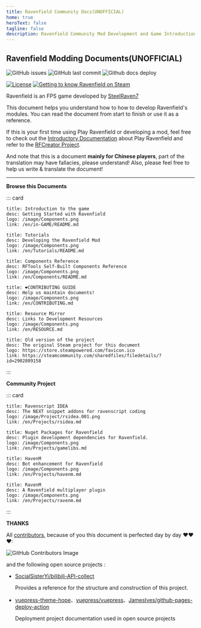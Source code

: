 ```yaml
---
title: Ravenfield Community Docs(UNOFFICIAL)
home: true
heroText: false
tagline: false
description: Ravenfield Community Mod Development and Game Introduction Document
---
```


## Ravenfield Modding Documents(UNOFFICIAL)

![GitHub issues](https://img.shields.io/github/issues/RavenfieldCommunity/docs.svg?style=flat-square&) ![GitHub last commit](https://img.shields.io/github/last-commit/RavenfieldCommunity/docs.svg?style=flat-square&) ![Github docs deploy](https://img.shields.io/github/actions/workflow/status/RavenfieldCommunity/docs/deploy-docs.yml?style=flat-square&)


[![License](https://img.shields.io/badge/LICENSED%20UNDER-CC%20BY--NC%204.0-lightblue.svg?style=for-the-badge&)](https://github.com/RavenfieldCommunity/docs/blob/main/LICENSE) [![Getting to know Ravenfield on Steam](https://img.shields.io/badge/steam-Getting%20to%20know%20Ravenfield-blue.svg?style=for-the-badge&logo=steam)](https://store.steampowered.com/app/636480/)

Ravenfield is an FPS game developed by [SteelRaven7](http://steelraven7.com/) 

This document helps you understand how to how to develop Ravenfield's modules. You can read the document from start to finish or use it as a reference.

If this is your first time using Play Ravenfield or developing a mod, feel free to check out the [Introductory Documentation](/cn/in-GAME/) about Play Ravenfield and refer to the [RFCreator Project](/cn/Tutorials/README.md).

And note that this is a document **mainly for Chinese players**, part of the translation may have fallacies, please understand!
Also, please feel free to help us write & translate the document!

------

**Browse this Documents**

::: card

```card
title: Introduction to the game
desc: Getting Started with Ravenfield
logo: /image/Components.png
link: /en/in-GAME/README.md
```

```card
title: Tutorials
desc: Developing the Ravenfield Mod
logo: /image/Components.png
link: /en/Tutorials/README.md
```

```card
title: Components Reference
desc: RFTools Self-Built Components Reference
logo: /image/Components.png
link: /en/Components/README.md
```

```card
title: ❤CONTRIBUTING GUIDE
desc: Help us maintain documents!
logo: /image/Components.png
link: /en/CONTRIBUTING.md
```

```card
title: Resource Mirror
desc: Links to Development Resources
logo: /image/Components.png
link: /en/RESOURCE.md
```

```card
title: Old version of the project
desc: The original Steam project for this document
logo: https://store.steampowered.com/favicon.ico
link: https://steamcommunity.com/sharedfiles/filedetails/?id=2902809158
```
:::

**Community Project**

::: card

```card
title: Ravenscript IDEA
desc: The NEXT snippet addons for ravenscript coding
logo: /image/Project/rsidea.001.png
link: /en/Projects/rsidea.md
```

```card
title: Nuget Packages for Ravenfield
desc: Plugin development dependencies for Ravenfield.
logo: /image/Components.png
link: /en/Projects/gamelibs.md
```

```card
title: HavenM
desc: Bot enhancement for Ravenfield
logo: /image/Components.png
link: /en/Projects/havenm.md
```

```card
title: RavenM
desc: A Ravenfield multiplayer plugin
logo: /image/Components.png
link: /en/Projects/ravenm.md
```

:::

**THANKS**

All [contributors](https://github.com/RavenfieldCommunity/docs/graphs/contributors), because of you this document is perfected day by day ❤❤❤:

![GitHub Contributors Image](https://contrib.rocks/image?repo=RavenfieldCommunity/docs)

and the following open source projects :
- [SocialSisterYi/bilibili-API-collect](https://github.com/SocialSisterYi/bilibili-API-collect/)

    Provides a reference for the structure and construction of this project.
- [vuepress-theme-hope](https://github.com/vuepress-theme-hope/vuepress-theme-hope)、[vuepress/vuepress](https://github.com/vuepress/vuepress-next)、[JamesIves/github-pages-deploy-action](https://github.com/JamesIves/github-pages-deploy-action)

    Deployment project documentation used in open source projects

